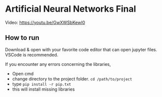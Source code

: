 # Artificial Neural Networks Final

Video: https://youtu.be/GwXWSbKewI0

## How to run
Download & open with your favorite code editor that can open jupyter files. VSCode is recommended.

If you encounter any errors concerning the libraries,
- Open cmd
- change directory to the project folder. ```cd /path/to/project```
- type ```pip install -r pip.txt```
- this will install missing libraries
